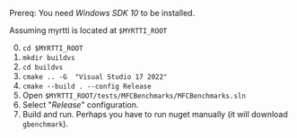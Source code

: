 Prereq: You need *Windows SDK 10* to be installed.

Assuming myrtti is located at `$MYRTTI_ROOT`

0. `cd $MYRTTI_ROOT`
1. `mkdir buildvs`
2. `cd buildvs`
3. `cmake .. -G  "Visual Studio 17 2022"`
4. `cmake --build . --config Release`
5. Open `$MYRTTI_ROOT/tests/MFCBenchmarks/MFCBenchmarks.sln`
6. Select "*Release*" configuration.
7. Build and run. Perhaps you have to run nuget
   manually (it will download `gbenchmark`).
